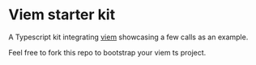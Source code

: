 # Viem starter kit

A Typescript kit integrating [viem](https://viem.sh/) showcasing a few calls as an example.

Feel free to fork this repo to bootstrap your viem ts project.
